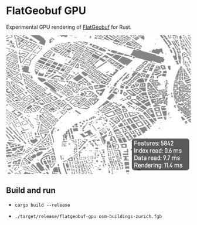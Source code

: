 # FlatGeobuf GPU

Experimental GPU rendering of [FlatGeobuf](https://flatgeobuf.org/) for Rust.

![screenshot](flatgeobuf-gpu.jpg)

## Build and run

* `cargo build --release`

* `./target/release/flatgeobuf-gpu osm-buildings-zurich.fgb`
